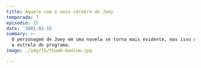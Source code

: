 ```yaml
---
title: Aquele com o novo cérebro do Joey
temporada: 7
episodio: 15
date: '2001-02-15'
summary: >-
  O personagem de Joey em uma novela se torna mais evidente, mas isso desagrada
  a estrela do programa.
image: ./img/15/thumb-medium.jpg

---
```


